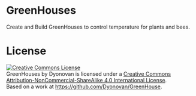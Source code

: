 GreenHouses
===========

Create and Build GreenHouses to control temperature for plants and bees.

License
===============
<a rel="license" href="http://creativecommons.org/licenses/by-nc-sa/4.0/"><img alt="Creative Commons License" style="border-width:0" src="https://i.creativecommons.org/l/by-nc-sa/4.0/88x31.png" /></a><br /><span xmlns:dct="http://purl.org/dc/terms/" property="dct:title">GreenHouses</span> by <span xmlns:cc="http://creativecommons.org/ns#" property="cc:attributionName">Dyonovan</span> is licensed under a <a rel="license" href="http://creativecommons.org/licenses/by-nc-sa/4.0/">Creative Commons Attribution-NonCommercial-ShareAlike 4.0 International License</a>.<br />Based on a work at <a xmlns:dct="http://purl.org/dc/terms/" href="https://github.com/Dyonovan/GreenHouse" rel="dct:source">https://github.com/Dyonovan/GreenHouse</a>.